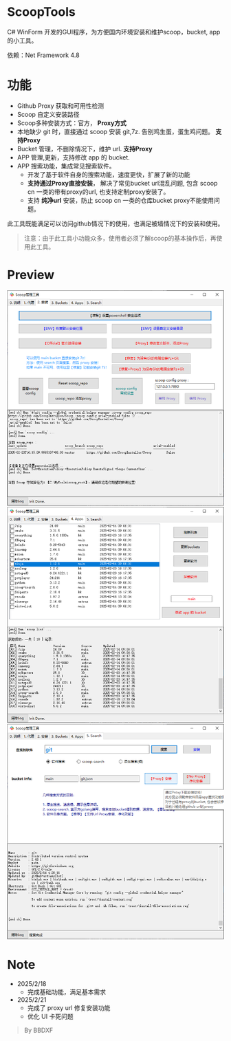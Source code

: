 # ScoopTools
C# WinForm 开发的GUI程序，为方便国内环境安装和维护scoop，bucket, app 的小工具。  

依赖：Net Framework 4.8

# 功能
- Github Proxy 获取和可用性检测
- Scoop 自定义安装路径
- Scoop多种安装方式：官方， **Proxy方式**
- 本地缺少 git 时，直接通过 scoop 安装 git,7z. 告别鸡生蛋，蛋生鸡问题。 **支持Proxy**
- Bucket 管理，不删除情况下，维护 url.  **支持Proxy**
- APP 管理,更新，支持修改 app 的 bucket.
- APP 搜索功能，集成常见搜索软件。
	- 开发了基于软件自身的搜索功能，速度更快，扩展了新的功能
	- **支持通过Proxy直接安装**， 解决了常见bucket url混乱问题, 包含 scoop cn 一类的带有proxy的url, 也支持定制proxy安装了。
	- 支持 **纯净url** 安装，防止 scoop cn 一类的仓库bucket proxy不能使用问题。

此工具既能满足可以访问github情况下的使用，也满足被墙情况下的安装和使用。  

> 注意：由于此工具小功能众多，使用者必须了解scoop的基本操作后，再使用此工具。

# Preview
![install](./doc/install.png)  
![apps](./doc/app.png)  
![search](./doc/ss.png)  


# Note
- 2025/2/18
	- 完成基础功能，满足基本需求
- 2025/2/21
    - 完成了 proxy url 修复安装功能
	- 优化 UI 卡死问题


> By BBDXF